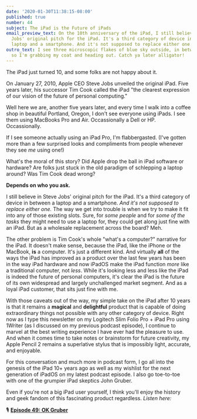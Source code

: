 ```yaml
---
date: '2020-01-30T11:38:15-08:00'
published: true
number: 44
subject: The iPad is the Future of iPads
email_preview_text: On the 10th anniversary of the iPad, I still believe in Steve
  Jobs' original pitch for the iPad. It's a third category of device in between a
  laptop and a smartphone. And it's not supposed to replace either one.
outro_text: I see three microscopic flakes of blue sky outside, in between rainstorms,
  so I'm grabbing my coat and heading out. Catch ya later alligator!
---
```


The iPad just turned 10, and some folks are not happy about it.

On January 27, 2010, Apple CEO Steve Jobs unveiled the original iPad. Five years later, his successor Tim Cook called the iPad "the clearest expression of our vision of the future of personal computing."

Well here we are, another five years later, and every time I walk into a coffee shop in beautiful Portland, Oregon, I don't see everyone using iPads. I see them using MacBooks Pro and Air. Occassionally a Dell or HP. Occassionally.

If I see someone actually using an iPad Pro, I'm flabbergasted. (I've gotten more than a few surprised looks and compliments from people whenever they see _me_ using one!)

What's the moral of this story? Did Apple drop the ball in iPad software or hardware? Are folks just stuck in the old paradigm of schlepping a laptop around? Was Tim Cook dead wrong?

**Depends on who you ask.**

I still believe in Steve Jobs' original pitch for the iPad. It's a third category of device in between a laptop and a smartphone. _And it's not supposed to replace either one._ The way we get into trouble is when we try to make it fit into any of those existing slots. Sure, for _some people_ and for _some of the tasks_ they might need to use a laptop for, they could get along just fine with an iPad. But as a wholesale replacement across the board? Meh.

The other problem is Tim Cook's whole "what's a computer?" narrative for the iPad. It doesn't make sense, because the iPad, like the iPhone or the MacBook, **is** a computer. It's just a different kind. And virtually **all** of the ways the iPad has improved as a product over the last few years has been in the way iPad hardware and now iPadOS make the iPad function _more_ like a traditional computer, not _less_. While it's looking less and less like the iPad is indeed the future of personal computers, it's clear the iPad is the future of its own widespread and largely unchallenged market segment. And as a loyal iPad customer, that sits just fine with me.

With those caveats out of the way, my simple take on the iPad after 10 years is that it remains a **magical** and **delightful** product that is capable of doing extraordinary things not possible with any other category of device. Right now as I type this newsletter on my Logitech Slim Folio Pro + iPad Pro using 1Writer (as I discussed on my previous podcast episode), I continue to marvel at the best writing experience I have ever had the pleasure to use. And when it comes time to take notes or brainstorm for future creativity, my Apple Pencil 2 remains a superlative stylus that is impossibly light, accurate, and enjoyable.

For this conversation and much more in podcast form, I go all into the genesis of the iPad 10+ years ago as well as my wishlist for the next generation of iPadOS on my latest podcast episode. I also go toe-to-toe with one of the grumpier iPad skeptics John Gruber.

Even if you're not a big iPad user yourself, I think you'll enjoy the history and geek fandom of this fascinating product regardless. _Listen here:_

🎙 **[Episode 49: OK Gruber](https://jaredwhite.com/podcast/49/)**